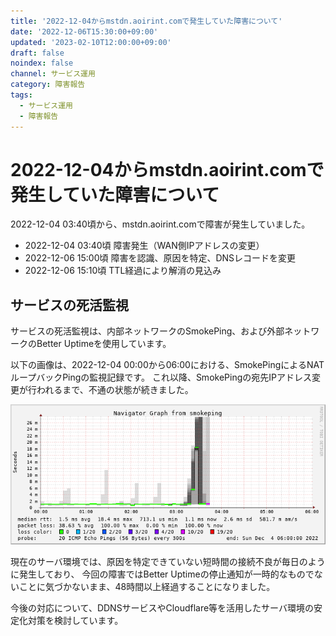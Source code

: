 ```yaml
---
title: '2022-12-04からmstdn.aoirint.comで発生していた障害について'
date: '2022-12-06T15:30:00+09:00'
updated: '2023-02-10T12:00:00+09:00'
draft: false
noindex: false
channel: サービス運用
category: 障害報告
tags:
  - サービス運用
  - 障害報告
---
```

# 2022-12-04からmstdn.aoirint.comで発生していた障害について

2022-12-04 03:40頃から、mstdn.aoirint.comで障害が発生していました。

- 2022-12-04 03:40頃 障害発生（WAN側IPアドレスの変更）
- 2022-12-06 15:00頃 障害を認識、原因を特定、DNSレコードを変更
- 2022-12-06 15:10頃 TTL経過により解消の見込み

## サービスの死活監視

サービスの死活監視は、内部ネットワークのSmokePing、および外部ネットワークのBetter Uptimeを使用しています。

以下の画像は、2022-12-04 00:00から06:00における、SmokePingによるNATループバックPingの監視記録です。
これ以降、SmokePingの宛先IPアドレス変更が行われるまで、不通の状態が続きました。

![](images/smokeping_1670307135147_1670101200_1670079600.png)

現在のサーバ環境では、原因を特定できていない短時間の接続不良が毎日のように発生しており、
今回の障害ではBetter Uptimeの停止通知が一時的なものでないことに気づかないまま、48時間以上経過することになりました。

今後の対応について、DDNSサービスやCloudflare等を活用したサーバ環境の安定化対策を検討しています。
